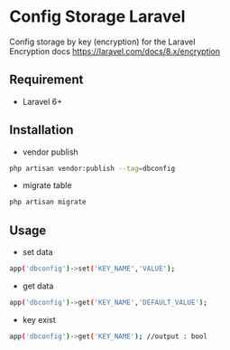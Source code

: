 # Config Storage Laravel
Config storage by key (encryption) for the Laravel<br>
Encryption docs https://laravel.com/docs/8.x/encryption
## Requirement
- Laravel 6+
## Installation
- vendor publish 
```sh
php artisan vendor:publish --tag=dbconfig
```
- migrate table
```sh
php artisan migrate
```
## Usage
- set data
```sh
app('dbconfig')->set('KEY_NAME','VALUE'); 
```
- get data
```sh
app('dbconfig')->get('KEY_NAME','DEFAULT_VALUE'); 
```
- key exist
```sh
app('dbconfig')->get('KEY_NAME'); //output : bool
```
